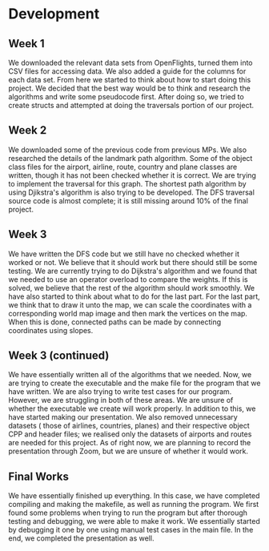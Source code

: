 # Development

## Week 1
We downloaded the relevant data sets from OpenFlights, turned them into CSV files for accessing data. We also added a guide for the columns for each data set. From here we started to think about how to start doing this project. We decided that the best way would be to think and research the algorithms and write some pseudocode first. After doing so, we tried to create structs and attempted at doing the traversals portion of our project.

## Week 2
We downloaded some of the previous code from previous MPs. We also researched the details of the landmark path algorithm. Some of the object class files for the airport, airline, route, country and plane classes are written, though it has not been checked whether it is correct. We are trying to implement the traversal for this graph. The shortest path algorithm by using Djikstra's algorithm is also trying to be developed. The DFS traversal source code is almost complete; it is still missing around 10% of the final project.

## Week 3
We have written the DFS code but we still have no checked whether it worked or not. We believe that it should work but there should still be some testing. We are currently trying to do Dijkstra's algorithm and we found that we needed to use an operator overload to compare the weights. If this is solved, we believe that the rest of the algorithm should work smoothly. We have also started to think about what to do for the last part. For the last part, we think that to draw it unto the map, we can scale the coordinates with a corresponding world map image and then mark the vertices on the map. When this is done, connected paths can be made by connecting coordinates using slopes.

## Week 3 (continued)
We have essentially written all of the algorithms that we needed. Now, we are trying to create the executable and the make file for the program that we have written. We are also trying to write test cases for our program. However, we are struggling in both of these areas. We are unsure of whether the executable we create will work properly. In addition to this, we have started making our presentation. We also removed unnecessary datasets ( those of airlines, countries, planes) and their respective object CPP and header files; we realised only the datasets of airports and routes are needed for this project. As of right now, we are planning to record the presentation through Zoom, but we are unsure of whether it would work.

## Final Works
We have essentially finished up everything. In this case, we have completed compiling and making the makefile, as well as running the program. We first found some problems when trying to run the program but after thorough testing and debugging, we were able to make it work. We essentially started by debugging it one by one using manual test cases in the main file. In the end, we completed the presentation as well.